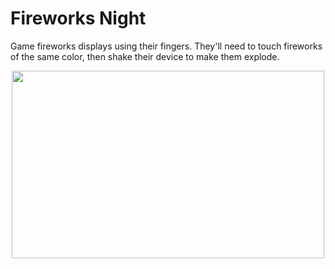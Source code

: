 # Fireworks Night
Game fireworks displays using their fingers. They'll need to touch fireworks of the same color, then shake their device to make them explode. 
<p align="center">
  <img width="500" height="300" src="https://user-images.githubusercontent.com/27751735/58678841-d3d0ec00-8369-11e9-847f-230d5cd53500.png">
</p>


